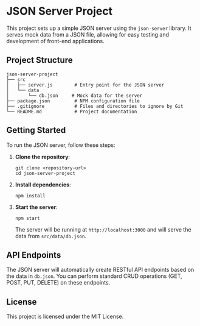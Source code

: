 # JSON Server Project

This project sets up a simple JSON server using the `json-server` library. It serves mock data from a JSON file, allowing for easy testing and development of front-end applications.

## Project Structure

```
json-server-project
├── src
│   ├── server.js        # Entry point for the JSON server
│   └── data
│       └── db.json     # Mock data for the server
├── package.json         # NPM configuration file
├── .gitignore           # Files and directories to ignore by Git
└── README.md            # Project documentation
```

## Getting Started

To run the JSON server, follow these steps:

1. **Clone the repository**:
   ```
   git clone <repository-url>
   cd json-server-project
   ```

2. **Install dependencies**:
   ```
   npm install
   ```

3. **Start the server**:
   ```
   npm start
   ```

   The server will be running at `http://localhost:3000` and will serve the data from `src/data/db.json`.

## API Endpoints

The JSON server will automatically create RESTful API endpoints based on the data in `db.json`. You can perform standard CRUD operations (GET, POST, PUT, DELETE) on these endpoints.

## License

This project is licensed under the MIT License.